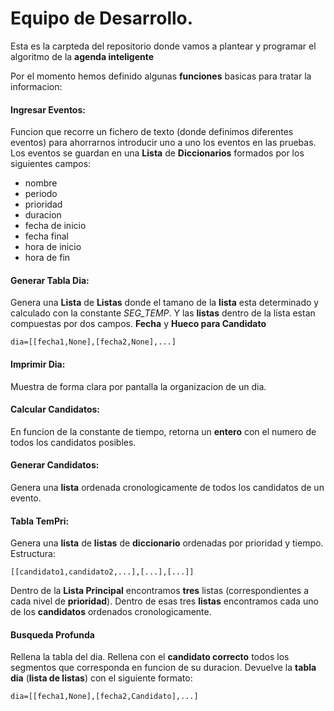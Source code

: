 # Equipo de Desarrollo.

Esta es la carpteda del repositorio donde vamos a plantear y programar el algoritmo de la **agenda inteligente**

Por el momento hemos definido algunas **funciones** basicas para tratar la informacion:

#### **Ingresar Eventos**: 
Funcion que recorre un fichero de texto (donde definimos diferentes eventos) para ahorrarnos introducir uno a uno los eventos en las pruebas. Los eventos se guardan en una **Lista** de **Diccionarios** formados por los siguientes campos:
* nombre
* periodo
* prioridad
* duracion
* fecha de inicio
* fecha final
* hora de inicio
* hora de fin

#### **Generar Tabla Dia**: 
Genera una **Lista** de **Listas** donde el tamano de la **lista** esta determinado y calculado con la constante *SEG_TEMP*. Y las **listas** dentro de la lista estan compuestas por dos campos. **Fecha** y **Hueco para Candidato**
	
`dia=[[fecha1,None],[fecha2,None],...]` 

#### **Imprimir Dia**: 
Muestra de forma clara por pantalla la organizacion de un dia.

#### **Calcular Candidatos**: 
En funcion de la constante de tiempo, retorna un **entero** con el numero de todos los candidatos posibles.

#### **Generar Candidatos**: 
Genera una **lista** ordenada cronologicamente de todos los candidatos de un evento.

#### **Tabla TemPri**: 
Genera una **lista** de **listas** de **diccionario** ordenadas por prioridad y tiempo. Estructura:
	
`[[candidato1,candidato2,...],[...],[...]]`

Dentro de la **Lista Principal** encontramos **tres** listas (correspondientes a cada nivel de **prioridad**). Dentro de esas tres **listas** encontramos cada uno de los **candidatos** ordenados cronologicamente.

#### **Busqueda Profunda**
Rellena la tabla del dia. Rellena con el **candidato correcto** todos los segmentos que corresponda en funcion de su duracion. Devuelve la **tabla dia** (**lista de listas**) con el siguiente formato:
	
`dia=[[fecha1,None],[fecha2,Candidato],...]` 